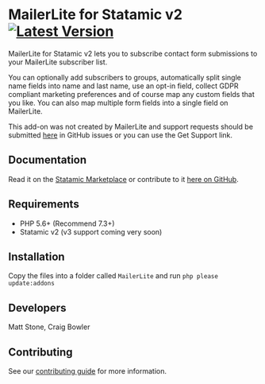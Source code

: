 # MailerLite for Statamic v2 [![Latest Version](https://img.shields.io/github/release/rockandscissor/MailerLite.svg?style=flat-square)](https://github.com/rockandscissor/MailerLite/releases)

MailerLite for Statamic v2 lets you to subscribe contact form submissions to your MailerLite subscriber list.

You can optionally add subscribers to groups, automatically split single name fields into name and last name, use an opt-in field, collect GDPR compliant marketing preferences and of course map any custom fields that you like. You can also map multiple form fields into a single field on MailerLite.

This add-on was not created by MailerLite and support requests should be submitted [here](https://github.com/rockandscissor/MailerLite/issues) in GitHub issues or you can use the Get Support link.

## Documentation

Read it on the [Statamic Marketplace](https://statamic.com/marketplace/addons/mailerlite/docs) or contribute to it [here on GitHub](DOCUMENTATION.md).

## Requirements

* PHP 5.6+ (Recommend 7.3+)
* Statamic v2 (v3 support coming very soon)

## Installation

Copy the files into a folder called `MailerLite` and run `php please update:addons`

## Developers

Matt Stone, Craig Bowler

## Contributing

See our [contributing guide](https://github.com/rockandscissor/MailerLite/blob/master/CONTRIBUTING.md) for more information.
